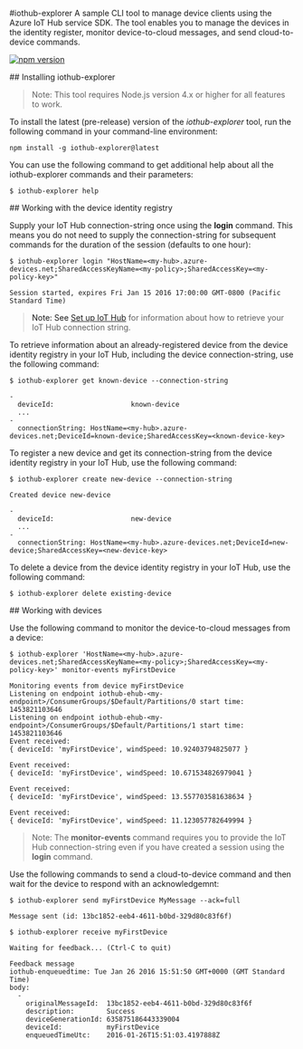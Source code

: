 #iothub-explorer
A sample CLI tool to manage device clients using the Azure IoT Hub service SDK. The tool enables you to manage the devices in the identity register, monitor device-to-cloud messages, and send cloud-to-device commands.

[![npm version](https://badge.fury.io/js/iothub-explorer.svg)](https://badge.fury.io/js/iothub-explorer)

<a name="install"/>
## Installing iothub-explorer

> Note: This tool requires Node.js version 4.x or higher for all features to work.

To install the latest (pre-release) version of the *iothub-explorer* tool, run the following command in your command-line environment:

```
npm install -g iothub-explorer@latest
```

You can use the following command to get additional help about all the iothub-explorer commands and their parameters:

```shell
$ iothub-explorer help
```

<a name="identityregistry"/>
## Working with the device identity registry

Supply your IoT Hub connection-string once using the **login** command. This means you do not need to supply the connection-string for subsequent commands for the duration of the session (defaults to one hour):

```shell
$ iothub-explorer login "HostName=<my-hub>.azure-devices.net;SharedAccessKeyName=<my-policy>;SharedAccessKey=<my-policy-key>"

Session started, expires Fri Jan 15 2016 17:00:00 GMT-0800 (Pacific Standard Time)
```

> Note: See [Set up IoT Hub](../../doc/setup_iothubmd) for information about how to retrieve your IoT Hub connection string.

To retrieve information about an already-registered device from the device identity registry in your IoT Hub, including the device connection-string, use the following command:

```shell
$ iothub-explorer get known-device --connection-string

-
  deviceId:                   known-device
  ...
-
  connectionString: HostName=<my-hub>.azure-devices.net;DeviceId=known-device;SharedAccessKey=<known-device-key>
```

To register a new device and get its connection-string from the device identity registry in your IoT Hub, use the following command:

```shell
$ iothub-explorer create new-device --connection-string

Created device new-device

-
  deviceId:                   new-device
  ...
-
  connectionString: HostName=<my-hub>.azure-devices.net;DeviceId=new-device;SharedAccessKey=<new-device-key>
```

To delete a device from the device identity registry in your IoT Hub, use the following command:

```shell
$ iothub-explorer delete existing-device
```

<a name="devices"/>
## Working with devices

Use the following command to monitor the device-to-cloud messages from a device:

```shell
$ iothub-explorer 'HostName=<my-hub>.azure-devices.net;SharedAccessKeyName=<my-policy>;SharedAccessKey=<my-policy-key>' monitor-events myFirstDevice              

Monitoring events from device myFirstDevice
Listening on endpoint iothub-ehub-<my-endpoint>/ConsumerGroups/$Default/Partitions/0 start time: 1453821103646
Listening on endpoint iothub-ehub-<my-endpoint>/ConsumerGroups/$Default/Partitions/1 start time: 1453821103646
Event received: 
{ deviceId: 'myFirstDevice', windSpeed: 10.92403794825077 }

Event received: 
{ deviceId: 'myFirstDevice', windSpeed: 10.671534826979041 }

Event received: 
{ deviceId: 'myFirstDevice', windSpeed: 13.557703581638634 }

Event received: 
{ deviceId: 'myFirstDevice', windSpeed: 11.123057782649994 }
```

> Note: The **monitor-events** command requires you to provide the IoT Hub connection-string even if you have created a session using the **login** command.

Use the following commands to send a cloud-to-device command and then wait for the device to respond with an acknowledgemnt:

```shell
$ iothub-explorer send myFirstDevice MyMessage --ack=full

Message sent (id: 13bc1852-eeb4-4611-b0bd-329d80c83f6f)

$ iothub-explorer receive myFirstDevice

Waiting for feedback... (Ctrl-C to quit)

Feedback message
iothub-enqueuedtime: Tue Jan 26 2016 15:51:50 GMT+0000 (GMT Standard Time)
body:
  -
    originalMessageId:  13bc1852-eeb4-4611-b0bd-329d80c83f6f
    description:        Success
    deviceGenerationId: 635875186443339004
    deviceId:           myFirstDevice
    enqueuedTimeUtc:    2016-01-26T15:51:03.4197888Z
```
